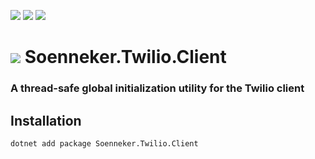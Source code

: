 [![](https://img.shields.io/nuget/v/soenneker.twilio.client.svg?style=for-the-badge)](https://www.nuget.org/packages/soenneker.twilio.client/)
[![](https://img.shields.io/github/actions/workflow/status/soenneker/soenneker.twilio.client/publish-package.yml?style=for-the-badge)](https://github.com/soenneker/soenneker.twilio.client/actions/workflows/publish-package.yml)
[![](https://img.shields.io/nuget/dt/soenneker.twilio.client.svg?style=for-the-badge)](https://www.nuget.org/packages/soenneker.twilio.client/)

# ![](https://user-images.githubusercontent.com/4441470/224455560-91ed3ee7-f510-4041-a8d2-3fc093025112.png) Soenneker.Twilio.Client
### A thread-safe global initialization utility for the Twilio client

## Installation

```
dotnet add package Soenneker.Twilio.Client
```
